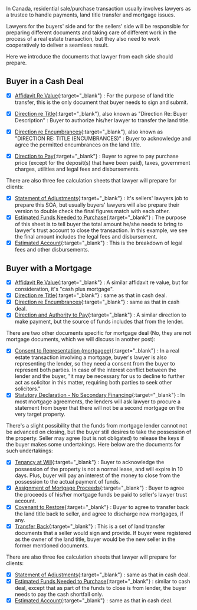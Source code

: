 
In Canada, residential sale/purchase transaction usually involves lawyers as a trustee to handle payments, land title transfer and mortgage issues. 

Lawyers for the buyers' side and for the sellers' side will be responsible for preparing different documents and taking care of different work in the process of a real estate transaction, but they also need to work cooperatively to deliver a seamless result.

Here we introduce the documents that lawyer from each side should prepare.

## Buyer in a Cash Deal

- [x] [Affidavit Re Value](https://drive.google.com/file/d/1-ZCpG2Oxi58a8zffk_BGPqiXUZz4d5cA/view?usp=sharing){:target="_blank"} : For the purpose of land title transfer, this is the only document that buyer needs to sign and submit. 
- [x] [Direction re Title](https://drive.google.com/file/d/1-T1A5abrAj4TmQs8vR24FYsW_hajzVMM/view?usp=sharing){:target="_blank"}, also known as "Direction Re: Buyer Description" : Buyer to authorize his/her lawyer to transfer the land title.  
- [x] [Direction re Encumbrances](https://drive.google.com/file/d/1-SDayGpWZgT29OVeYnsJ6RDE-xfCqap-/view?usp=sharing){:target="_blank"}, also known as "DIRECTION RE: TITLE (ENCUMBRANCES)" : Buyer to acknowledge and agree the permitted encumbrances on the land title.
- [x] [Direction to Pay](https://drive.google.com/file/d/1-N_0lWnVltwqBashaj2PIR53sFz7Rxzj/view?usp=sharing){:target="_blank"} : Buyer to agree to pay purchase price (except for the deposit(s) that have been paid), taxes, government charges, utilities and legal fees and disbursements.


There are also three fee calculation sheets that lawyer will prepare for clients:

- [x] [Statement of Adjustments](https://drive.google.com/file/d/1-a8CSuSSeIJN-QDnzzjwrFqKXmcRN-Td/view?usp=sharing){:target="_blank"} : It's sellers' lawyers job to prepare this SOA, but usually buyers' lawyers will also prepare their version to double check the final figures match with each other. 
- [x] [Estimated Funds Needed to Purchase](https://drive.google.com/file/d/1-TvebhFcK2-TGbVmOAc6Tzvt_eOH9s0U/view?usp=sharing){:target="_blank"} : The purpose of this sheet is to tell buyer the total amount he/she needs to bring to lawyer's trust account to close the transaction. In this example, we see the final amount includes the legal fees and disbursement.
- [x] [Estimated Account](https://drive.google.com/file/d/1-SI3vYBCiL_I9xr_3Eh17Ii59LbWR5Xe/view?usp=sharing){:target="_blank"} : This is the breakdown of legal fees and other disbursements.

## Buyer with a Mortgage

- [x] [Affidavit Re Value](https://drive.google.com/file/d/12hpl5njDhSGgXvs1efLh-ZaMWQ7uAdtz/view?usp=sharing){:target="_blank"} : A similar affidavit re value, but for consideration, it's "cash plus mortgage". 
- [x] [Direction re Title](https://drive.google.com/file/d/12Aka2rRsG6ZLBRcLvSmW_nHJHi82xN6v/view?usp=sharing){:target="_blank"} : same as that in cash deal.  
- [x] [Direction re Encumbrances](https://drive.google.com/file/d/12NpMr55cdhuEseBe-rAyrBJqmMRT0rAn/view?usp=sharing){:target="_blank"} : same as that in cash deal. 
- [x] [Direction and Authority to Pay](https://drive.google.com/file/d/12bXkd2YG2_9kKcGLMI6rlFRSEtrvuWdy/view?usp=sharing){:target="_blank"} : A similar direction to make payment, but the source of funds includes that from the lender. 

There are two other documents specific for mortgage deal (No, they are not mortgage documents, which we will discuss in another post): 

- [x] [Consent to Representation (mortgagee)](https://drive.google.com/file/d/12BNQ7ORzFDbL_TZa8QdlDoH5QLpZJ-by/view?usp=sharing){:target="_blank"} : In a real estate transaction involving a mortgage, buyer's lawyer is also representing the lender, so they need a consent from the buyer to represent both parties. In case of the interest conflict between the lender and the buyer, "it may be necessary for us to decline to further act as solicitor in this matter, requiring both parties to seek other solicitors."
- [x] [Statutory Declaration - No Secondary Financing](https://drive.google.com/file/d/12XzKtEaPXNbEnRTwLcZYySmVNZUZL39G/view?usp=sharing){:target="_blank"} : In most mortgage agreements, the lenders will ask lawyer to procure a statement from buyer that there will not be a second mortgage on the very target property. 

There's a slight possibility that the funds from mortgage lender cannot not be advanced on closing, but the buyer still desires to take the possession of the property. Seller may agree (but is not obligated) to release the keys if the buyer makes some undertakings. Here below are the documents for such undertakings:

- [x] [Tenancy at Will](https://drive.google.com/file/d/12WQXEiKiDi88vnfm3H7ytNQnHXejwboE/view?usp=sharing){:target="_blank"} : Buyer to acknowledge the possession of the property is not a normal lease, and will expire in 10 days. Plus, buyer will pay an interest of the money to close from the possession to the actual payment of funds.
- [x] [Assignment of Mortgage Proceeds](https://drive.google.com/file/d/11xou4OhkI2M-Bwexh-yMsVQmMxfvpyQh/view?usp=sharing){:target="_blank"} : Buyer to agree the proceeds of his/her mortgage funds be paid to seller's lawyer trust account.
- [x] [Covenant to Restore](https://drive.google.com/file/d/12dJ7y4b3WdfroLI5Ep2pvQeIvPM3dVKY/view?usp=sharing){:target="_blank"} : Buyer to agree to transfer back the land title back to seller, and agree to discharge new mortgages, if any. 
- [x] [Transfer Back](https://drive.google.com/file/d/121Dq5o1DhM_i4J8lkDhOlILWtx5_8IDi/view?usp=sharing){:target="_blank"} : This is a set of land transfer documents that a seller would sign and provide.  If buyer were registered as the owner of the land title, buyer would be the new seller in the former mentioned documents.

There are also three fee calculation sheets that lawyer will prepare for clients:

- [x] [Statement of Adjustments](https://drive.google.com/file/d/126Qnu4CxPQXmF01M9aQhDp7J9lKQ5_AS/view?usp=sharing){:target="_blank"} : same as that in cash deal.  
- [x] [Estimated Funds Needed to Purchase](https://drive.google.com/file/d/12_zbJO_Bp5wkejUISkzAzJJahqo0rj5q/view?usp=sharing){:target="_blank"} : similar to cash deal, except that as part of the funds to close is from lender, the buyer needs to pay the cash shortfall only. 
- [x] [Estimated Account](https://drive.google.com/file/d/12bdBGOtVL11bbxkC4ZL3UDIAWyYE4cma/view?usp=sharing){:target="_blank"} : same as that in cash deal.  